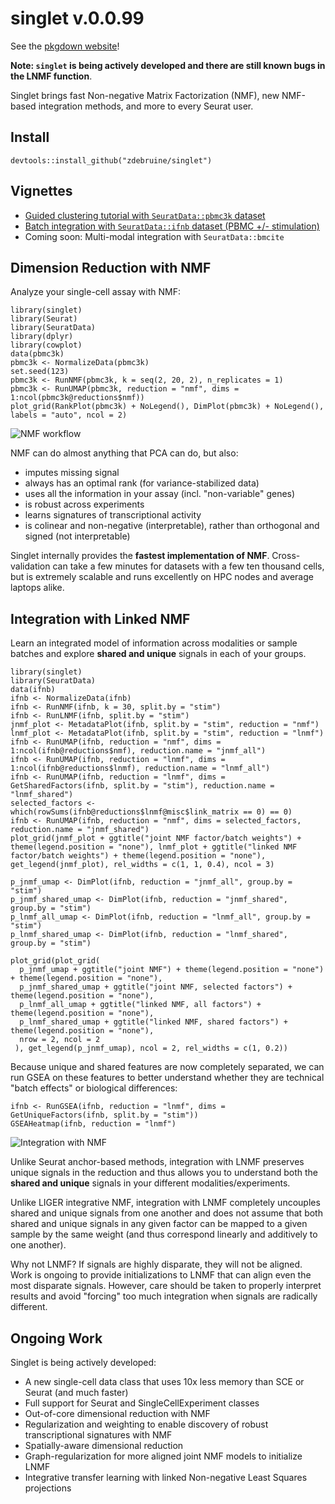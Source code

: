 # singlet v.0.0.99

See the [pkgdown website](https://zdebruine.github.io/singlet/)!

**Note: `singlet` is being actively developed and there are still known bugs in the LNMF function**.

Singlet brings fast Non-negative Matrix Factorization (NMF), new NMF-based integration methods, and more to every Seurat user.

## Install

```{R}
devtools::install_github("zdebruine/singlet")
```

## Vignettes

* [Guided clustering tutorial with `SeuratData::pbmc3k` dataset](https://zdebruine.github.io/singlet/articles/Guided_Clustering_with_NMF.html)
* [Batch integration with `SeuratData::ifnb` dataset (PBMC +/- stimulation)](https://zdebruine.github.io/singlet/articles/Batch_Integration_with_Singlet.html)
* Coming soon: Multi-modal integration with `SeuratData::bmcite`

## Dimension Reduction with NMF

Analyze your single-cell assay with NMF:

```{R}
library(singlet)
library(Seurat)
library(SeuratData)
library(dplyr)
library(cowplot)
data(pbmc3k)
pbmc3k <- NormalizeData(pbmc3k)
set.seed(123)
pbmc3k <- RunNMF(pbmc3k, k = seq(2, 20, 2), n_replicates = 1)
pbmc3k <- RunUMAP(pbmc3k, reduction = "nmf", dims = 1:ncol(pbmc3k@reductions$nmf))
plot_grid(RankPlot(pbmc3k) + NoLegend(), DimPlot(pbmc3k) + NoLegend(), labels = "auto", ncol = 2)
```

![NMF workflow](https://github.com/zdebruine/singlet/blob/main/readme_figures/Picture1.png)

NMF can do almost anything that PCA can do, but also:
* imputes missing signal
* always has an optimal rank (for variance-stabilized data)
* uses all the information in your assay (incl. "non-variable" genes)
* is robust across experiments
* learns signatures of transcriptional activity
* is colinear and non-negative (interpretable), rather than orthogonal and signed (not interpretable)

Singlet internally provides the **fastest implementation of NMF**. Cross-validation can take a few minutes for datasets with a few ten thousand cells, but is extremely scalable and runs excellently on HPC nodes and average laptops alike.

## Integration with Linked NMF

Learn an integrated model of information across modalities or sample batches and explore **shared and unique** signals in each of your groups.

```{R}
library(singlet)
library(SeuratData)
data(ifnb)
ifnb <- NormalizeData(ifnb)
ifnb <- RunNMF(ifnb, k = 30, split.by = "stim")
ifnb <- RunLNMF(ifnb, split.by = "stim")
jnmf_plot <- MetadataPlot(ifnb, split.by = "stim", reduction = "nmf")
lnmf_plot <- MetadataPlot(ifnb, split.by = "stim", reduction = "lnmf")
ifnb <- RunUMAP(ifnb, reduction = "nmf", dims = 1:ncol(ifnb@reductions$nmf), reduction.name = "jnmf_all")
ifnb <- RunUMAP(ifnb, reduction = "lnmf", dims = 1:ncol(ifnb@reductions$lnmf), reduction.name = "lnmf_all")
ifnb <- RunUMAP(ifnb, reduction = "lnmf", dims = GetSharedFactors(ifnb, split.by = "stim"), reduction.name = "lnmf_shared")
selected_factors <-  which(rowSums(ifnb@reductions$lnmf@misc$link_matrix == 0) == 0)
ifnb <- RunUMAP(ifnb, reduction = "nmf", dims = selected_factors, reduction.name = "jnmf_shared")
plot_grid(jnmf_plot + ggtitle("joint NMF factor/batch weights") + theme(legend.position = "none"), lnmf_plot + ggtitle("linked NMF factor/batch weights") + theme(legend.position = "none"), get_legend(jnmf_plot), rel_widths = c(1, 1, 0.4), ncol = 3)

p_jnmf_umap <- DimPlot(ifnb, reduction = "jnmf_all", group.by = "stim")
p_jnmf_shared_umap <- DimPlot(ifnb, reduction = "jnmf_shared", group.by = "stim")
p_lnmf_all_umap <- DimPlot(ifnb, reduction = "lnmf_all", group.by = "stim")
p_lnmf_shared_umap <- DimPlot(ifnb, reduction = "lnmf_shared", group.by = "stim")

plot_grid(plot_grid(
  p_jnmf_umap + ggtitle("joint NMF") + theme(legend.position = "none") + theme(legend.position = "none"), 
  p_jnmf_shared_umap + ggtitle("joint NMF, selected factors") + theme(legend.position = "none"), 
  p_lnmf_all_umap + ggtitle("linked NMF, all factors") + theme(legend.position = "none"), 
  p_lnmf_shared_umap + ggtitle("linked NMF, shared factors") + theme(legend.position = "none"), 
  nrow = 2, ncol = 2
 ), get_legend(p_jnmf_umap), ncol = 2, rel_widths = c(1, 0.2))
```

Because unique and shared features are now completely separated, we can run GSEA on these features to better understand whether they are technical "batch effects" or biological differences:

```
ifnb <- RunGSEA(ifnb, reduction = "lnmf", dims = GetUniqueFactors(ifnb, split.by = "stim"))
GSEAHeatmap(ifnb, reduction = "lnmf")
```

![Integration with NMF](https://github.com/zdebruine/singlet/blob/main/readme_figures/Picture2.png)

Unlike Seurat anchor-based methods, integration with LNMF preserves unique signals in the reduction and thus allows you to understand both the **shared and unique** signals in your different modalities/experiments.

Unlike LIGER integrative NMF, integration with LNMF completely uncouples shared and unique signals from one another and does not assume that both shared and unique signals in any given factor can be mapped to a given sample by the same weight (and thus correspond linearly and additively to one another).

Why not LNMF? If signals are highly disparate, they will not be aligned. Work is ongoing to provide initializations to LNMF that can align even the most disparate signals. However, care should be taken to properly interpret results and avoid "forcing" too much integration when signals are radically different.

## Ongoing Work

Singlet is being actively developed:

* A new single-cell data class that uses 10x less memory than SCE or Seurat (and much faster)
* Full support for Seurat and SingleCellExperiment classes
* Out-of-core dimensional reduction with NMF
* Regularization and weighting to enable discovery of robust transcriptional signatures with NMF
* Spatially-aware dimensional reduction
* Graph-regularization for more aligned joint NMF models to initialize LNMF
* Integrative transfer learning with linked Non-negative Least Squares projections
